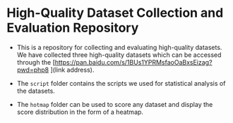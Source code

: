 # High-Quality Dataset Collection and Evaluation Repository

- This is a repository for collecting and evaluating high-quality datasets. We have collected three high-quality datasets which can be accessed through the [https://pan.baidu.com/s/1BUs1YPRMsfaoOaBxsEizag?pwd=php8 ](link address).


- The `script` folder contains the scripts we used for statistical analysis of the datasets.

- The `hotmap` folder can be used to score any dataset and display the score distribution in the form of a heatmap.

